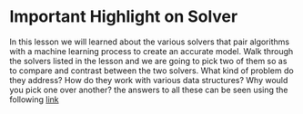 # Important Highlight on Solver
In this lesson we will  learned about the various solvers that pair algorithms with a machine learning process to create an accurate model. Walk through the solvers listed in the lesson and we are going to pick two of them so as to compare and contrast between the two solvers. What kind of problem do they address? How do they work with various data structures? Why would you pick one over another?
the answers to all these can be seen using the following [link](https://onedrive.live.com/edit.aspx?resid=2B9243028CB95B0!204&app=Word&wdnd=1&wdPreviousSession=5319ca23%2De00a%2D42d4%2Da05c%2D82935eefa0bc)
